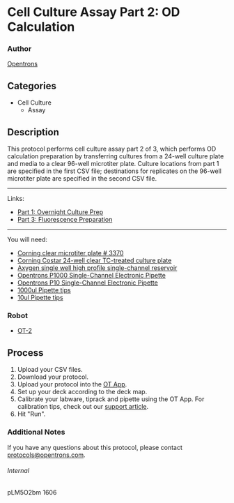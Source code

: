 # Cell Culture Assay Part 2: OD Calculation

### Author
[Opentrons](http://www.opentrons.com/)

## Categories
* Cell Culture
    * Assay

## Description
This protocol performs cell culture assay part 2 of 3, which performs OD calculation preparation by transferring cultures from a 24-well culture plate and media to a clear 96-well microtiter plate. Culture locations from part 1 are specified in the first CSV file; destinations for replicates on the 96-well microtiter plate are specified in the second CSV file.

---

Links:
* [Part 1: Overnight Culture Prep](./1606-part1)
* [Part 3: Fluorescence Preparation](./1606-part3)

---

You will need:
* [Corning clear microtiter plate # 3370](https://ecatalog.corning.com/life-sciences/b2c/EUOther/en/Permeable-Supports/Inserts/Corning%C2%AE-96-well-Clear-Polystyrene-Microplates/p/3370)
* [Corning Costar 24-well clear TC-treated culture plate](https://ecatalog.corning.com/life-sciences/b2c/UK/en/Microplates/Assay-Microplates/96-Well-Microplates/Costar%C2%AE-Multiple-Well-Cell-Culture-Plates/p/3526)
* [Axygen single well high profile single-channel reservoir](https://www.fishersci.se/shop/products/axygen-single-well-high-profile-reagent-reservoirs-8/11360275)
* [Opentrons P1000 Single-Channel Electronic Pipette](https://shop.opentrons.com/collections/ot-2-pipettes/products/single-channel-electronic-pipette?variant=5984549142557)
* [Opentrons P10 Single-Channel Electronic Pipette](https://shop.opentrons.com/collections/ot-2-pipettes/products/single-channel-electronic-pipette)
* [1000ul Pipette tips](https://shop.opentrons.com/collections/opentrons-tips/products/opentrons-1000ul-tips)
* [10ul Pipette tips](https://shop.opentrons.com/collections/opentrons-tips/products/opentrons-10ul-tips)

### Robot
* [OT-2](https://opentrons.com/ot-2)

## Process
1. Upload your CSV files.
2. Download your protocol.
3. Upload your protocol into the [OT App](https://opentrons.com/ot-app).
4. Set up your deck according to the deck map.
5. Calibrate your labware, tiprack and pipette using the OT App. For calibration tips, check out our [support article](https://support.opentrons.com/ot-2/getting-started-software-setup/deck-calibration).
6. Hit "Run".

### Additional Notes
If you have any questions about this protocol, please contact protocols@opentrons.com.

###### Internal
pLM5O2bm
1606
